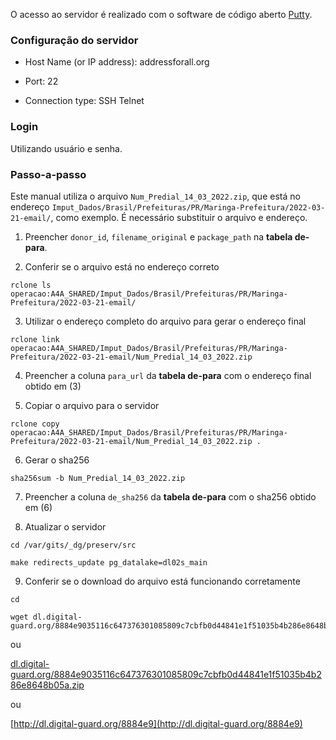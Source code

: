 O acesso ao servidor é realizado com o software de código aberto [Putty](https://www.putty.org/).

### Configuração do servidor

- Host Name (or IP address): addressforall.org

- Port: 22

- Connection type: SSH Telnet

### Login

Utilizando usuário e senha.

### Passo-a-passo

Este manual utiliza o arquivo `Num_Predial_14_03_2022.zip`, que está no endereço `Imput_Dados/Brasil/Prefeituras/PR/Maringa-Prefeitura/2022-03-21-email/`, como exemplo. É necessário substituir o arquivo e endereço.

1) Preencher `donor_id`, `filename_original` e `package_path` na **tabela de-para**.

2) Conferir se o arquivo está no endereço correto

```
rclone ls operacao:A4A_SHARED/Imput_Dados/Brasil/Prefeituras/PR/Maringa-Prefeitura/2022-03-21-email/
```

3) Utilizar o endereço completo do arquivo para gerar o endereço final

```
rclone link operacao:A4A_SHARED/Imput_Dados/Brasil/Prefeituras/PR/Maringa-Prefeitura/2022-03-21-email/Num_Predial_14_03_2022.zip
```

4) Preencher a coluna `para_url` da **tabela de-para** com o endereço final obtido em (3)

5) Copiar o arquivo para o servidor

```
rclone copy operacao:A4A_SHARED/Imput_Dados/Brasil/Prefeituras/PR/Maringa-Prefeitura/2022-03-21-email/Num_Predial_14_03_2022.zip .
```

6) Gerar o sha256

```
sha256sum -b Num_Predial_14_03_2022.zip
```

7) Preencher a coluna `de_sha256` da **tabela de-para** com o sha256 obtido em (6)

8) Atualizar o servidor

```
cd /var/gits/_dg/preserv/src
```

```
make redirects_update pg_datalake=dl02s_main
```

9) Conferir se o download do arquivo está funcionando corretamente

```
cd
```

```
wget dl.digital-guard.org/8884e9035116c647376301085809c7cbfb0d44841e1f51035b4b286e8648b05a.zip
```

ou

[dl.digital-guard.org/8884e9035116c647376301085809c7cbfb0d44841e1f51035b4b286e8648b05a.zip](dl.digital-guard.org/8884e9035116c647376301085809c7cbfb0d44841e1f51035b4b286e8648b05a.zip)

ou

[http://dl.digital-guard.org/8884e9](http://dl.digital-guard.org/8884e9)
